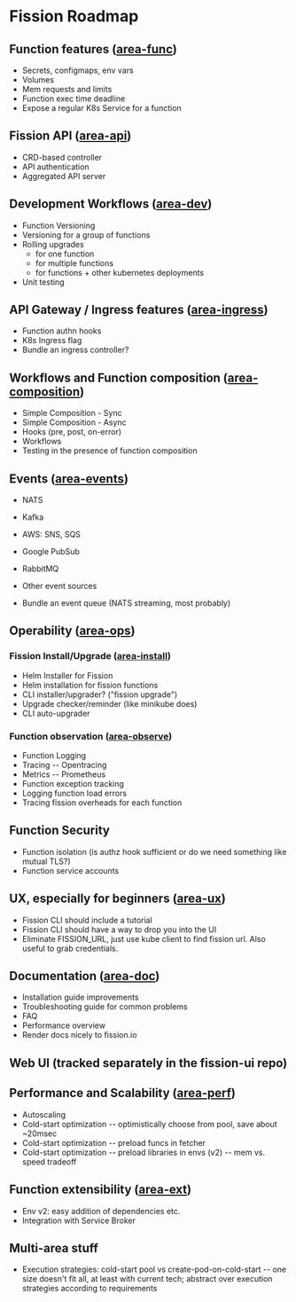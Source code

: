 # Fission Roadmap

## Function features ([area-func](https://github.com/fnlize/fnlize/labels/area-func))

- Secrets, configmaps, env vars
- Volumes
- Mem requests and limits
- Function exec time deadline
- Expose a regular K8s Service for a function

## Fission API ([area-api](https://github.com/fnlize/fnlize/labels/area-api))

- CRD-based controller
- API authentication
- Aggregated API server

## Development Workflows ([area-dev](https://github.com/fnlize/fnlize/labels/area-dev))

- Function Versioning
- Versioning for a group of functions
- Rolling upgrades
  - for one function
  - for multiple functions
  - for functions + other kubernetes deployments
- Unit testing

## API Gateway / Ingress features ([area-ingress](https://github.com/fnlize/fnlize/labels/area-ingress))

- Function authn hooks
- K8s Ingress flag
- Bundle an ingress controller?

## Workflows and Function composition ([area-composition](https://github.com/fnlize/fnlize/labels/area-composition))

- Simple Composition - Sync
- Simple Composition - Async
- Hooks (pre, post, on-error)
- Workflows
- Testing in the presence of function composition

## Events ([area-events](https://github.com/fnlize/fnlize/labels/area-events))

- NATS
- Kafka
- AWS: SNS, SQS
- Google PubSub
- RabbitMQ
- Other event sources

- Bundle an event queue (NATS streaming, most probably)

## Operability ([area-ops](https://github.com/fnlize/fnlize/labels/area-ops))

### Fission Install/Upgrade ([area-install](https://github.com/fnlize/fnlize/labels/area-install))

- Helm Installer for Fission
- Helm installation for fission functions
- CLI installer/upgrader? ("fission upgrade")
- Upgrade checker/reminder (like minikube does)
- CLI auto-upgrader

### Function observation ([area-observe](https://github.com/fnlize/fnlize/labels/area-observe))

- Function Logging
- Tracing -- Opentracing
- Metrics -- Prometheus
- Function exception tracking
- Logging function load errors
- Tracing fission overheads for each function

## Function Security

- Function isolation (is authz hook sufficient or do we need something like mutual TLS?)
- Function service accounts

## UX, especially for beginners ([area-ux](https://github.com/fnlize/fnlize/labels/area-ux))

- Fission CLI should include a tutorial
- Fission CLI should have a way to drop you into the UI
- Eliminate FISSION_URL, just use kube client to find fission url.  Also useful to grab credentials.

## Documentation ([area-doc](https://github.com/fnlize/fnlize/labels/area-doc))

- Installation guide improvements
- Troubleshooting guide for common problems
- FAQ
- Performance overview
- Render docs nicely to fission.io

## Web UI (tracked separately in the fission-ui repo)

## Performance and Scalability ([area-perf](https://github.com/fnlize/fnlize/labels/area-perf))

- Autoscaling
- Cold-start optimization -- optimistically choose from pool, save about ~20msec
- Cold-start optimization -- preload funcs in fetcher
- Cold-start optimization -- preload libraries in envs (v2) -- mem vs. speed tradeoff

## Function extensibility ([area-ext](https://github.com/fnlize/fnlize/labels/area-ext))

- Env v2: easy addition of dependencies etc.
- Integration with Service Broker

## Multi-area stuff

- Execution strategies: cold-start pool vs create-pod-on-cold-start -- one size doesn't fit all, at least with current tech; abstract over execution strategies according to requirements
